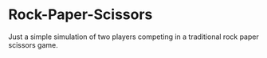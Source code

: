 # Rock-Paper-Scissors
Just a simple simulation of two players competing in a traditional rock paper scissors game.
